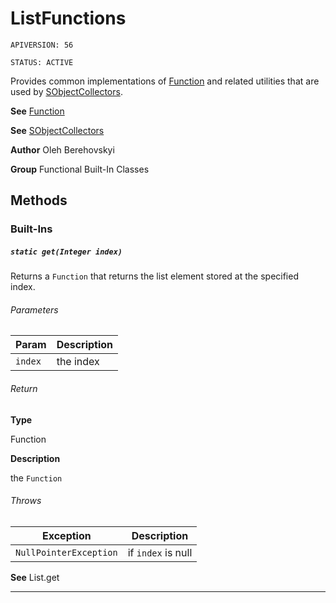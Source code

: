 # ListFunctions

`APIVERSION: 56`

`STATUS: ACTIVE`

Provides common implementations of [Function](/docs/Functional-Abstract-Classes/Function.md) and related utilities that are used by [SObjectCollectors](/docs/Functional-Built-In-Classes/SObjectCollectors.md).


**See** [Function](/docs/Functional-Abstract-Classes/Function.md)


**See** [SObjectCollectors](/docs/Functional-Built-In-Classes/SObjectCollectors.md)


**Author** Oleh Berehovskyi


**Group** Functional Built-In Classes

## Methods
### Built-Ins
##### `static get(Integer index)`

Returns a `Function` that returns the list element stored at the specified index.

###### Parameters
|Param|Description|
|---|---|
|`index`|the index|

###### Return

**Type**

Function

**Description**

the `Function`

###### Throws
|Exception|Description|
|---|---|
|`NullPointerException`|if `index` is null|


**See** List.get

---
